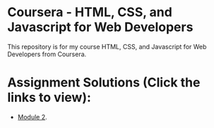 # Coursera - HTML, CSS, and Javascript for Web Developers
This repository is for my course HTML, CSS, and Javascript for Web Developers from Coursera.
# Assignment Solutions (Click the links to view):
* [Module 2](https://marvinpatangan.github.io/coursera-html-css-and-javascript-for-web-developers/module-2/).
